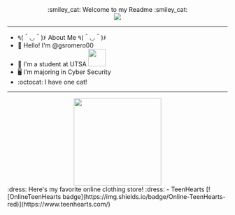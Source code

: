 <div id="header" align="center">
  :smiley_cat: Welcome to my Readme :smiley_cat:
</div>
<div id="header" align="center">
  <img src="https://media.giphy.com/media/ZcVnojfPX8G4mwXimp/giphy.gif">
</div>

---

- ٩(＾◡＾)۶ About Me ٩(＾◡＾)۶
- :wave: Hello! I'm @gsromero00
- :school: I'm a student at UTSA <img src="https://goutsa.com/images/logos/site/site.png" width="40">
- :desktop_computer: I'm majoring in Cyber Security
- :octocat: I have one cat!

---

<div id="header" align="center">
  <img src="https://media.giphy.com/media/4a7sWil1NZoRWymHJp/giphy.gif" width="200" height="200">
</div>
:dress: Here's my favorite online clothing store! :dress:
- TeenHearts [![OnlineTeenHearts badge](https://img.shields.io/badge/Online-TeenHearts-red)](https://www.teenhearts.com/)

<!---
gsromero00/gsromero00 is a ✨ special ✨ repository because its `README.md` (this file) appears on your GitHub profile.
You can click the Preview link to take a look at your changes.
--->
